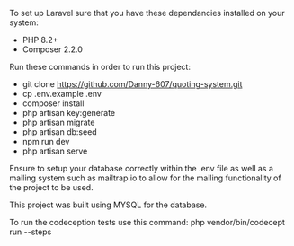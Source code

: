 To set up Laravel sure that you have these dependancies installed on your system:
- PHP 8.2+
- Composer 2.2.0


Run these commands in order to run this project:
- git clone https://github.com/Danny-607/quoting-system.git
- cp .env.example .env
- composer install
- php artisan key:generate
- php artisan migrate
- php artisan db:seed
- npm run dev
- php artisan serve

Ensure to setup your database correctly within the .env file as well as a mailing system such as mailtrap.io to allow for the mailing functionality of the project to be used.

This project was built using MYSQL for the database.

To run the codeception tests use this command:
php vendor/bin/codecept run --steps

